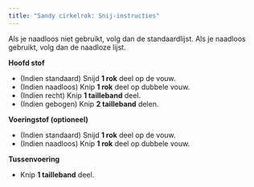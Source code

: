 ```yaml
---
title: "Sandy cirkelrok: Snij-instructies"
---
```


<Note>

Als je naadloos niet gebruikt, volg dan de standaardlijst. Als je naadloos gebruikt, volg dan de naadloze lijst.

</Note>

**Hoofd stof**

- (Indien standaard) Snijd **1 rok** deel op de vouw.
- (Indien naadloos) Knip **1 rok** deel op dubbele vouw.
- (Indien recht) Knip **1 tailleband** deel.
- (Indien gebogen) Knip **2 tailleband** delen.

**Voeringstof (optioneel)**

- (Indien standaard) Snijd **1 rok** deel op de vouw.
- (Indien naadloos) Knip **1 rok** deel op dubbele vouw.

**Tussenvoering**

- Knip **1 tailleband** deel.
